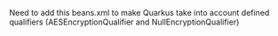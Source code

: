 Need to add this beans.xml to make Quarkus take into account defined qualifiers (AESEncryptionQualifier and NullEncryptionQualifier)